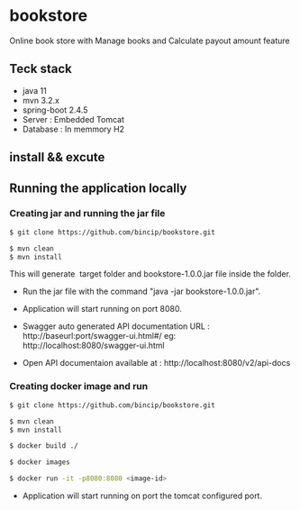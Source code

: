 # bookstore
Online book store with Manage books and Calculate payout amount feature

## Teck stack

- java 11
- mvn 3.2.x
- spring-boot 2.4.5
- Server : Embedded Tomcat
- Database : In memmory H2

## install && excute

## Running the application locally

### Creating jar and running the jar file

```bash
$ git clone https://github.com/bincip/bookstore.git

$ mvn clean
$ mvn install
```

This will generate  target folder and bookstore-1.0.0.jar file inside the folder.

- Run the jar file with the command "java -jar bookstore-1.0.0.jar".
- Application will start running on port 8080.

- Swagger auto generated API documentation URL : http://baseurl:port/swagger-ui.html#/ eg: http://localhost:8080/swagger-ui.html
- Open API documentaion available at : http://localhost:8080/v2/api-docs

### Creating docker image and run

```bash
$ git clone https://github.com/bincip/bookstore.git

$ mvn clean
$ mvn install

$ docker build ./

$ docker images

$ docker run -it -p8080:8080 <image-id>
```
- Application will start running on port the tomcat configured port.
